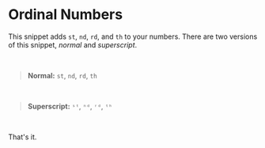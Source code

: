 # Ordinal Numbers

This snippet adds `st`, `nd`, `rd`, and `th` to your numbers. There are two versions of this snippet, *normal* and *superscript*.

<br> 

> **Normal:**
> `st`, `nd`, `rd`, `th`

<br>

> **Superscript:**
> `ˢᵗ`, `ⁿᵈ`, `ʳᵈ`, `ᵗʰ`

<br>

That's it.

